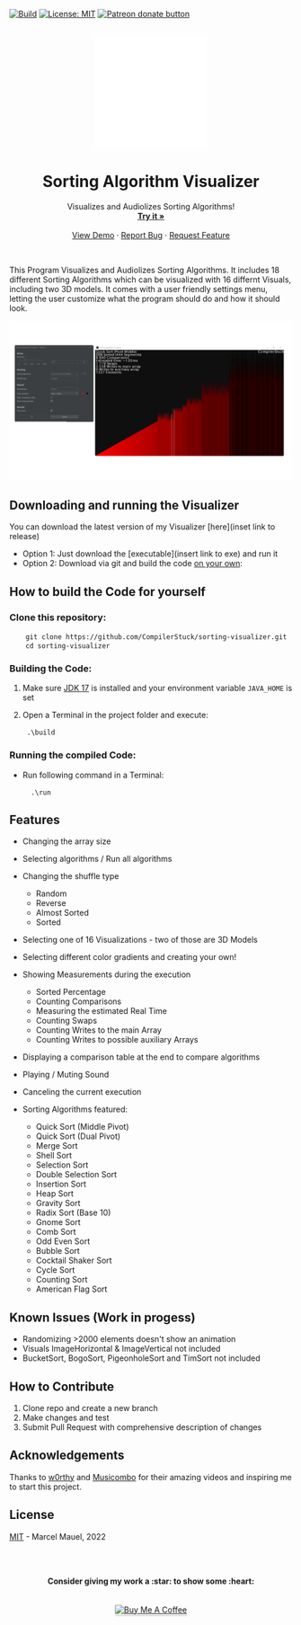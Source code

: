 [![Build](https://github.com/CompilerStuck/sorting-visualizer/actions/workflows/maven.yml/badge.svg?branch=main)](https://github.com/CompilerStuck/sorting-visualizer/actions/workflows/maven.yml) 
[![License: MIT](https://img.shields.io/badge/License-MIT-yellow.svg)](https://opensource.org/licenses/MIT)
<span class="badge-patreon"><a href="https://patreon.com/CompilerStuck" title="Donate to this project using Patreon"><img src="https://img.shields.io/badge/patreon-donate-yellow.svg" alt="Patreon donate button" /></a></span>



<br />
<div align="center">
  <a href="https://github.com/CompilerStuck/sorting-visualizer">
    <img src="images/logo.png" alt="Logo" width="200" height="200">
  </a>

  <h1 align="center">Sorting Algorithm Visualizer</h3>

  <p align="center">
    Visualizes and Audiolizes Sorting Algorithms!
    <br />
    <a href="insert link to exe"><strong>Try it »</strong></a>
    <br />
    <br />
    <a href="https://youtu.be/9bm-q115OFM">View Demo</a>
    ·
    <a href="https://github.com/CompilerStuck/sorting-visualizer/issues">Report Bug</a>
    ·
    <a href="https://github.com/CompilerStuck/sorting-visualizer/issues">Request Feature</a>
    </p>
</div>
 <br/>
 
This Program Visualizes and Audiolizes Sorting Algorithms. It includes 18 different Sorting Algorithms which can be visualized with 16 differnt Visuals, including two 3D models.
It comes with a user friendly settings menu, letting the user customize what the program should do and how it should look.

<div align="center">
        <a href="insert link to exe">
        <img src="images/demo.png" alt="Program demo">
        </a>
  <p align="center">
</div>

## Downloading and running the Visualizer
You can download the latest version of my Visualizer [here](inset link to release)
* Option 1: Just download the [executable](insert link to exe) and run it
* Option 2: Download via git and build the code [on your own](https://github.com/CompilerStuck/sorting-visualizer#how-to-build-the-code-for-yourself):

## How to build the Code for yourself
### Clone this repository:

        git clone https://github.com/CompilerStuck/sorting-visualizer.git
        cd sorting-visualizer


### Building the Code:

1. Make sure [JDK 17](https://www.oracle.com/java/technologies/downloads/) is installed and your environment variable `JAVA_HOME` is set
2. Open a Terminal in the project folder and execute: 

        .\build


### Running the compiled Code:
* Run following command in a Terminal:

        .\run
        


## Features

* Changing the array size
* Selecting algorithms / Run all algorithms
* Changing the shuffle type
   - Random
   - Reverse
   - Almost Sorted
   - Sorted
* Selecting one of 16 Visualizations - two of those are 3D Models
* Selecting different color gradients and creating your own!
* Showing Measurements during the execution
   -  Sorted Percentage
   - Counting Comparisons
   -  Measuring the estimated Real Time 
   - Counting Swaps
   - Counting Writes to the main Array
   - Counting Writes to possible auxiliary Arrays
* Displaying a comparison table at the end to compare algorithms
* Playing / Muting Sound
* Canceling the current execution

* Sorting Algorithms featured:
   - Quick Sort (Middle Pivot)
   - Quick Sort (Dual Pivot)
   - Merge Sort
   - Shell Sort
   - Selection Sort
   - Double Selection Sort
   - Insertion Sort
   - Heap Sort
   - Gravity Sort
   - Radix Sort (Base 10)
   - Gnome Sort
   - Comb Sort
   - Odd Even Sort
   - Bubble Sort
   - Cocktail Shaker Sort
   - Cycle Sort
   - Counting Sort
   - American Flag Sort


## Known Issues (Work in progess)
* Randomizing >2000 elements doesn't show an animation
* Visuals ImageHorizontal & ImageVertical not included
* BucketSort, BogoSort, PigeonholeSort and TimSort not included

## How to Contribute
1. Clone repo and create a new branch
2. Make changes and test
3. Submit Pull Request with comprehensive description of changes

## Acknowledgements
Thanks to [w0rthy](https://www.youtube.com/c/w0rthyA) and [Musicombo](https://www.youtube.com/c/Musicombo) for their amazing videos and inspiring me to start this project.

## License
[MIT](https://github.com/CompilerStuck/sorting-visualizer/blob/main/LICENSE) - Marcel Mauel, 2022

<br />
<br />

<p align="center">
	<strong>Consider giving my work a :star: to show some :heart:</strong>
	<br/>
	<br/>
	<br/>
	<a href="https://www.buymeacoffee.com/CompilerStuck" target="_blank"><img src="https://www.buymeacoffee.com/assets/img/custom_images/orange_img.png" alt="Buy Me A Coffee" style="height: 41px !important;width: 174px !important;box-shadow: 0px 3px 2px 0px rgba(190, 190, 190, 0.5) !important;-webkit-box-shadow: 0px 3px 2px 0px rgba(190, 190, 190, 0.5) !important;" ></a>
</p>


